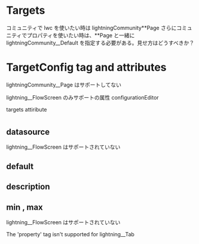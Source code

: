 # Targets

コミュニティで lwc を使いたい時は
lightningCommunity**Page
さらにコミュニティでプロパティを使いたい時は、**Page と一緒に
lightningCommunity\_\_Default
を指定する必要がある。見せ方はどうすべきか？

# TargetConfig tag and attributes

lightningCommunity\_\_Page はサポートしてない

lightning\_\_FlowScreen のみサポートの属性
configurationEditor

targets attiribute

# <TargetConfig><Property/></TargetConfig>

## datasource

lightning\_\_FlowScreen はサポートされていない

## default

## description

## min , max

lightning\_\_FlowScreen はサポートされていない

The 'property' tag isn't supported for lightning\_\_Tab
